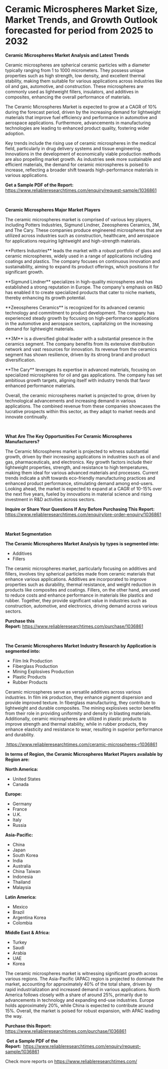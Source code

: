 <p><h1>Ceramic Microspheres Market Size, Market Trends, and Growth Outlook forecasted for period from 2025 to 2032</h1></p><p><strong>Ceramic Microspheres Market Analysis and Latest Trends</strong></p>
<p><p>Ceramic microspheres are spherical ceramic particles with a diameter typically ranging from 1 to 1000 micrometers. They possess unique properties such as high strength, low density, and excellent thermal stability, making them suitable for various applications across industries like oil and gas, automotive, and construction. These microspheres are commonly used as lightweight fillers, insulators, and additives in composites, enhancing the overall performance of materials.</p><p>The Ceramic Microspheres Market is expected to grow at a CAGR of 10% during the forecast period, driven by the increasing demand for lightweight materials that improve fuel efficiency and performance in automotive and aerospace applications. Furthermore, advancements in manufacturing technologies are leading to enhanced product quality, fostering wider adoption. </p><p>Key trends include the rising use of ceramic microspheres in the medical field, particularly in drug delivery systems and tissue engineering. Innovations in the development of economically viable production methods are also propelling market growth. As industries seek more sustainable and efficient materials, the demand for ceramic microspheres is poised to increase, reflecting a broader shift towards high-performance materials in various applications.</p></p>
<p><strong>Get a Sample PDF of the Report:&nbsp;</strong> <a href="https://www.reliableresearchtimes.com/enquiry/request-sample/1036861?utm_campaign=3034&utm_medium=2&utm_source=Github&utm_content=ia&utm_term=06032025&utm_id=ceramic-microspheres">https://www.reliableresearchtimes.com/enquiry/request-sample/1036861</a></p>
<p>&nbsp;</p>
<p><strong>Ceramic Microspheres Major Market Players</strong></p>
<p><p>The ceramic microspheres market is comprised of various key players, including Potters Industries, Sigmund Lindner, Zeeospheres Ceramics, 3M, and The Cary. These companies produce engineered microspheres that are utilized across industries such as construction, healthcare, and aerospace for applications requiring lightweight and high-strength materials.</p><p>**Potters Industries** leads the market with a robust portfolio of glass and ceramic microspheres, widely used in a range of applications including coatings and plastics. The company focuses on continuous innovation and sustainability, aiming to expand its product offerings, which positions it for significant growth.</p><p>**Sigmund Lindner** specializes in high-quality microspheres and has established a strong reputation in Europe. The company's emphasis on R&D has enabled it to create specialized products that cater to niche markets, thereby enhancing its growth potential.</p><p>**Zeeospheres Ceramics** is recognized for its advanced ceramic technology and commitment to product development. The company has experienced steady growth by focusing on high-performance applications in the automotive and aerospace sectors, capitalizing on the increasing demand for lightweight materials.</p><p>**3M** is a diversified global leader with a substantial presence in the ceramics segment. The company benefits from its extensive distribution network and vast resources for innovation. Its revenue from the ceramics segment has shown resilience, driven by its strong brand and product diversification.</p><p>**The Cary** leverages its expertise in advanced materials, focusing on specialized microspheres for oil and gas applications. The company has set ambitious growth targets, aligning itself with industry trends that favor enhanced performance materials.</p><p>Overall, the ceramic microspheres market is projected to grow, driven by technological advancements and increasing demand in various applications. The combined revenue from these companies showcases the lucrative prospects within this sector, as they adapt to market needs and innovate continually.</p></p>
<p>&nbsp;</p>
<p><strong>What Are The Key Opportunities For Ceramic Microspheres Manufacturers?</strong></p>
<p><p>The Ceramic Microspheres market is projected to witness substantial growth, driven by their increasing applications in industries such as oil and gas, pharmaceuticals, and electronics. Key growth factors include their lightweight properties, strength, and resistance to high temperatures, making them ideal for various advanced materials and processes. Current trends indicate a shift towards eco-friendly manufacturing practices and enhanced product performance, stimulating demand among end-users. Looking ahead, the market is expected to expand at a CAGR of 10-15% over the next five years, fueled by innovations in material science and rising investment in R&D activities across sectors.</p></p>
<p><strong>Inquire or Share Your Questions If Any Before Purchasing This Report:</strong> <a href="https://www.reliableresearchtimes.com/enquiry/pre-order-enquiry/1036861?utm_campaign=3034&utm_medium=2&utm_source=Github&utm_content=ia&utm_term=06032025&utm_id=ceramic-microspheres">https://www.reliableresearchtimes.com/enquiry/pre-order-enquiry/1036861</a></p>
<p>&nbsp;</p>
<p><strong>Market Segmentation</strong></p>
<p><strong>The Ceramic Microspheres Market Analysis by types is segmented into:</strong></p>
<p><ul><li>Additives</li><li>Fillers</li></ul></p>
<p><p>The ceramic microspheres market, particularly focusing on additives and fillers, involves tiny spherical particles made from ceramic materials that enhance various applications. Additives are incorporated to improve properties such as durability, thermal resistance, and weight reduction in products like composites and coatings. Fillers, on the other hand, are used to reduce costs and enhance performance in materials like plastics and rubber. Together, they provide significant value in industries such as construction, automotive, and electronics, driving demand across various sectors.</p></p>
<p><strong>Purchase this Report:&nbsp;</strong><a href="https://www.reliableresearchtimes.com/purchase/1036861?utm_campaign=3034&utm_medium=2&utm_source=Github&utm_content=ia&utm_term=06032025&utm_id=ceramic-microspheres">https://www.reliableresearchtimes.com/purchase/1036861</a></p>
<p>&nbsp;</p>
<p><strong>The Ceramic Microspheres Market Industry Research by Application is segmented into:</strong></p>
<p><ul><li>Film Ink Production</li><li>Fiberglass Production</li><li>Mining Explosives Production</li><li>Plastic Products</li><li>Rubber Products</li></ul></p>
<p><p>Ceramic microspheres serve as versatile additives across various industries. In film ink production, they enhance pigment dispersion and provide improved texture. In fiberglass manufacturing, they contribute to lightweight and durable composites. The mining explosives sector benefits from their role in providing uniformity and density in blasting materials. Additionally, ceramic microspheres are utilized in plastic products to improve strength and thermal stability, while in rubber products, they enhance elasticity and resistance to wear, resulting in superior performance and durability.</p></p>
<p><a href="https://www.reliableresearchtimes.com/ceramic-microspheres-r1036861?utm_campaign=3034&utm_medium=2&utm_source=Github&utm_content=ia&utm_term=06032025&utm_id=ceramic-microspheres">&nbsp;https://www.reliableresearchtimes.com/ceramic-microspheres-r1036861</a></p>
<p><strong>In terms of Region, the Ceramic Microspheres Market Players available by Region are:</strong></p>
<p>
    <p> <strong> North America: </strong>
        <ul>
            <li>United States</li>
            <li>Canada</li>
        </ul>
        </p> 
    <p> <strong> Europe: </strong>
        <ul>
            <li>Germany</li>
            <li>France</li>
            <li>U.K.</li>
            <li>Italy</li>
            <li>Russia</li>
        </ul>
        </p> 
    <p> <strong> Asia-Pacific: </strong>
        <ul>
            <li>China</li>
            <li>Japan</li>
            <li>South Korea</li>
            <li>India</li>
            <li>Australia</li>
            <li>China Taiwan</li>
            <li>Indonesia</li>
            <li>Thailand</li>
            <li>Malaysia</li>
        </ul>
        </p> 
    <p> <strong> Latin America: </strong>
        <ul>
            <li>Mexico</li>
            <li>Brazil</li>
            <li>Argentina Korea</li>
            <li>Colombia</li>
        </ul>
        </p> 
    <p> <strong> Middle East & Africa: </strong>
        <ul>
            <li>Turkey</li>
            <li>Saudi</li>
            <li>Arabia</li>
            <li>UAE</li>
            <li>Korea</li>
        </ul>
    </p>
    </p>
<p><p>The ceramic microspheres market is witnessing significant growth across various regions. The Asia-Pacific (APAC) region is projected to dominate the market, accounting for approximately 40% of the total share, driven by rapid industrialization and increased demand in various applications. North America follows closely with a share of around 25%, primarily due to advancements in technology and expanding end-use industries. Europe holds approximately 20%, while China is expected to contribute around 15%. Overall, the market is poised for robust expansion, with APAC leading the way.</p></p>
<p><strong>Purchase this Report: </strong><a href="https://www.reliableresearchtimes.com/purchase/1036861?utm_campaign=3034&utm_medium=2&utm_source=Github&utm_content=ia&utm_term=06032025&utm_id=ceramic-microspheres">https://www.reliableresearchtimes.com/purchase/1036861</a></p>
<p>&nbsp;<strong>Get a Sample PDF of the Report:&nbsp;&nbsp;</strong><a href="https://www.reliableresearchtimes.com/enquiry/request-sample/1036861?utm_campaign=3034&utm_medium=2&utm_source=Github&utm_content=ia&utm_term=06032025&utm_id=ceramic-microspheres">https://www.reliableresearchtimes.com/enquiry/request-sample/1036861</a></p>
<p><strong></strong></p>
<p>Check more reports on <a href="https://www.reliableresearchtimes.com/?utm_campaign=3034&utm_medium=2&utm_source=Github&utm_content=ia&utm_term=06032025&utm_id=ceramic-microspheres">https://www.reliableresearchtimes.com/</a></p>